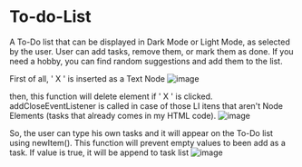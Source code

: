 # To-do-List
A To-Do list that can be displayed in Dark Mode or Light Mode, as selected by the user. User can add tasks, remove them, or mark them as done. If you need a hobby, you can find random suggestions and add them to the list.


First of all, ' X ' is inserted as a Text Node
![image](https://github.com/leonardopiller/To-do-List/assets/121625024/32e07f6b-58c2-439f-94f0-ba004b7b4d01)


then, this function will delete element if ' X ' is clicked. 
addCloseEventListener is called in case of those LI itens that aren't Node Elements (tasks that already comes in my HTML code). 
![image](https://github.com/leonardopiller/To-do-List/assets/121625024/3c0b7e43-8da3-4ccd-b41a-79b7154a1c9c)

So, the user can type his own tasks and it will appear on the To-Do list using newItem(). This function will prevent empty values to been add as a task. If value is true, it will be append to task list
![image](https://github.com/leonardopiller/To-do-List/assets/121625024/c37e1525-76dd-417f-9536-56de83cc8cf3)

  
